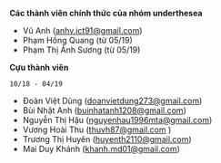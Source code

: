 **Các thành viên chính thức của nhóm underthesea**

* Vũ Anh (anhv.ict91@gmail.com)
* Phạm Hồng Quang (từ 05/19)
* Phạm Thị Ánh Sương (từ 05/19)

**Cựu thành viên**

`10/18 - 04/19`

* Đoàn Việt Dũng (doanvietdung273@gmail.com) 
* Bùi Nhật Anh (buinhatanh1208@gmail.com) 
* Nguyễn Thị Hậu (nguyenhau1996mta@gmail.com) 
* Vương Hoài Thu (thuvh87@gmail.com ) 
* Trương Thị Huyên (huyenth2110@gmail.com) 
* Mai Duy Khánh (khanh.md01@gmail.com) 